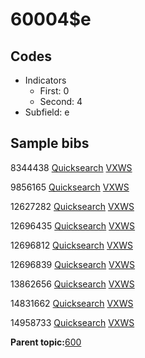 # 60004$e

## Codes

-   Indicators
    -   First: 0
    -   Second: 4
-   Subfield: e

## Sample bibs

8344438 [Quicksearch](https://search.library.yale.edu/catalog/8344438) [VXWS](http://prodorbis.library.yale.edu:7014/vxws/GetHoldingsService?bibId=8344438)

9856165 [Quicksearch](https://search.library.yale.edu/catalog/9856165) [VXWS](http://prodorbis.library.yale.edu:7014/vxws/GetHoldingsService?bibId=9856165)

12627282 [Quicksearch](https://search.library.yale.edu/catalog/12627282) [VXWS](http://prodorbis.library.yale.edu:7014/vxws/GetHoldingsService?bibId=12627282)

12696435 [Quicksearch](https://search.library.yale.edu/catalog/12696435) [VXWS](http://prodorbis.library.yale.edu:7014/vxws/GetHoldingsService?bibId=12696435)

12696812 [Quicksearch](https://search.library.yale.edu/catalog/12696812) [VXWS](http://prodorbis.library.yale.edu:7014/vxws/GetHoldingsService?bibId=12696812)

12696839 [Quicksearch](https://search.library.yale.edu/catalog/12696839) [VXWS](http://prodorbis.library.yale.edu:7014/vxws/GetHoldingsService?bibId=12696839)

13862656 [Quicksearch](https://search.library.yale.edu/catalog/13862656) [VXWS](http://prodorbis.library.yale.edu:7014/vxws/GetHoldingsService?bibId=13862656)

14831662 [Quicksearch](https://search.library.yale.edu/catalog/14831662) [VXWS](http://prodorbis.library.yale.edu:7014/vxws/GetHoldingsService?bibId=14831662)

14958733 [Quicksearch](https://search.library.yale.edu/catalog/14958733) [VXWS](http://prodorbis.library.yale.edu:7014/vxws/GetHoldingsService?bibId=14958733)

**Parent topic:**[600](../../tags/600/600.md)

